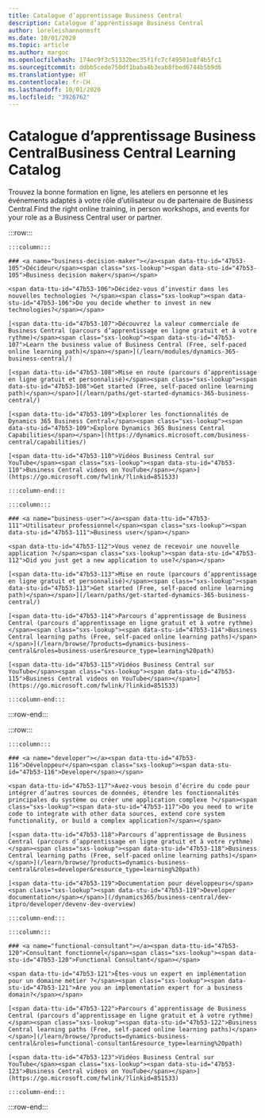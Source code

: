 ```yaml
---
title: Catalogue d’apprentissage Business Central
description: Catalogue d’apprentissage Business Central
author: loreleishannonmsft
ms.date: 10/01/2020
ms.topic: article
ms.author: margoc
ms.openlocfilehash: 174ec9f3c51332bec35f1fc7cf49501e8f4b5fc1
ms.sourcegitcommit: ddbb5cede750df1baba4b3eab8fbed6744b5b9d6
ms.translationtype: HT
ms.contentlocale: fr-CH
ms.lasthandoff: 10/01/2020
ms.locfileid: "3926762"
---
```

# <a name="business-central-learning-catalog"></a><span data-ttu-id="47b53-103">Catalogue d’apprentissage Business Central</span><span class="sxs-lookup"><span data-stu-id="47b53-103">Business Central Learning Catalog</span></span>

<span data-ttu-id="47b53-104">Trouvez la bonne formation en ligne, les ateliers en personne et les événements adaptés à votre rôle d’utilisateur ou de partenaire de Business Central.</span><span class="sxs-lookup"><span data-stu-id="47b53-104">Find the right online training, in person workshops, and events for your role as a Business Central user or partner.</span></span>

:::row:::

    :::column:::

    ### <a name="business-decision-maker"></a><span data-ttu-id="47b53-105">Décideur</span><span class="sxs-lookup"><span data-stu-id="47b53-105">Business decision maker</span></span>

    <span data-ttu-id="47b53-106">Décidez-vous d’investir dans les nouvelles technologies ?</span><span class="sxs-lookup"><span data-stu-id="47b53-106">Do you decide whether to invest in new technologies?</span></span> 

    [<span data-ttu-id="47b53-107">Découvrez la valeur commerciale de Business Central (parcours d’apprentissage en ligne gratuit et à votre rythme)</span><span class="sxs-lookup"><span data-stu-id="47b53-107">Learn the business value of Business Central (Free, self-paced online learning path)</span></span>](/learn/modules/dynamics-365-business-central/)

    [<span data-ttu-id="47b53-108">Mise en route (parcours d’apprentissage en ligne gratuit et personnalisé)</span><span class="sxs-lookup"><span data-stu-id="47b53-108">Get started (Free, self-paced online learning path)</span></span>](/learn/paths/get-started-dynamics-365-business-central/)

    [<span data-ttu-id="47b53-109">Explorer les fonctionnalités de Dynamics 365 Business Central</span><span class="sxs-lookup"><span data-stu-id="47b53-109">Explore Dynamics 365 Business Central Capabilities</span></span>](https://dynamics.microsoft.com/business-central/capabilities/)

    [<span data-ttu-id="47b53-110">Vidéos Business Central sur YouTube</span><span class="sxs-lookup"><span data-stu-id="47b53-110">Business Central videos on YouTube</span></span>](https://go.microsoft.com/fwlink/?linkid=851533)

    :::column-end:::

    :::column:::

    ### <a name="business-user"></a><span data-ttu-id="47b53-111">Utilisateur professionnel</span><span class="sxs-lookup"><span data-stu-id="47b53-111">Business user</span></span>

    <span data-ttu-id="47b53-112">Vous venez de recevoir une nouvelle application ?</span><span class="sxs-lookup"><span data-stu-id="47b53-112">Did you just get a new application to use?</span></span> 

    [<span data-ttu-id="47b53-113">Mise en route (parcours d’apprentissage en ligne gratuit et personnalisé)</span><span class="sxs-lookup"><span data-stu-id="47b53-113">Get started (Free, self-paced online learning path)</span></span>](/learn/paths/get-started-dynamics-365-business-central/)

    [<span data-ttu-id="47b53-114">Parcours d’apprentissage de Business Central (parcours d’apprentissage en ligne gratuit et à votre rythme)</span><span class="sxs-lookup"><span data-stu-id="47b53-114">Business Central learning paths (Free, self-paced online learning paths)</span></span>](/learn/browse/?products=dynamics-business-central&roles=business-user&resource_type=learning%20path)

    [<span data-ttu-id="47b53-115">Vidéos Business Central sur YouTube</span><span class="sxs-lookup"><span data-stu-id="47b53-115">Business Central videos on YouTube</span></span>](https://go.microsoft.com/fwlink/?linkid=851533)

    :::column-end:::

:::row-end:::

:::row:::

    :::column:::

    ### <a name="developer"></a><span data-ttu-id="47b53-116">Développeur</span><span class="sxs-lookup"><span data-stu-id="47b53-116">Developer</span></span>

    <span data-ttu-id="47b53-117">Avez-vous besoin d’écrire du code pour intégrer d’autres sources de données, étendre les fonctionnalités principales du système ou créer une application complexe ?</span><span class="sxs-lookup"><span data-stu-id="47b53-117">Do you need to write code to integrate with other data sources, extend core system functionality, or build a complex application?</span></span>

    [<span data-ttu-id="47b53-118">Parcours d’apprentissage de Business Central (parcours d’apprentissage en ligne gratuit et à votre rythme)</span><span class="sxs-lookup"><span data-stu-id="47b53-118">Business Central learning paths (Free, self-paced online learning paths)</span></span>](/learn/browse/?products=dynamics-business-central&roles=developer&resource_type=learning%20path)

    [<span data-ttu-id="47b53-119">Documentation pour développeurs</span><span class="sxs-lookup"><span data-stu-id="47b53-119">Developer documentation</span></span>](/dynamics365/business-central/dev-itpro/developer/devenv-dev-overview)

    :::column-end:::

    :::column:::

    ### <a name="functional-consultant"></a><span data-ttu-id="47b53-120">Consultant fonctionnel</span><span class="sxs-lookup"><span data-stu-id="47b53-120">Functional Consultant</span></span>
    
    <span data-ttu-id="47b53-121">Êtes-vous un expert en implémentation pour un domaine métier ?</span><span class="sxs-lookup"><span data-stu-id="47b53-121">Are you an implementation expert for a business domain?</span></span> 

    [<span data-ttu-id="47b53-122">Parcours d’apprentissage de Business Central (parcours d’apprentissage en ligne gratuit et à votre rythme)</span><span class="sxs-lookup"><span data-stu-id="47b53-122">Business Central learning paths (Free, self-paced online learning paths)</span></span>](/learn/browse/?products=dynamics-business-central&roles=functional-consultant&resource_type=learning%20path)

    [<span data-ttu-id="47b53-123">Vidéos Business Central sur YouTube</span><span class="sxs-lookup"><span data-stu-id="47b53-123">Business Central videos on YouTube</span></span>](https://go.microsoft.com/fwlink/?linkid=851533)

    :::column-end:::

:::row-end:::
